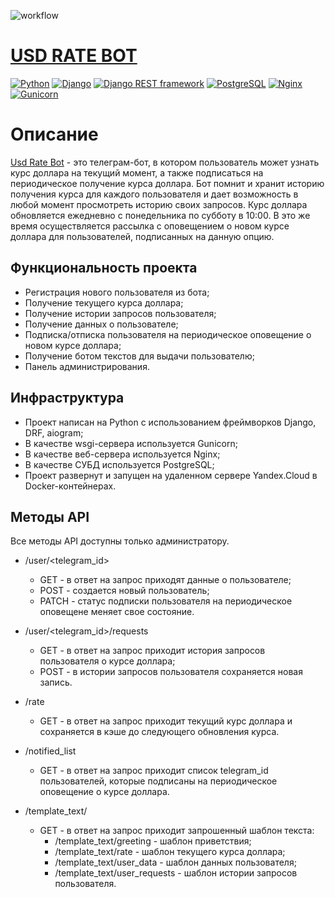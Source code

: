 ![workflow](https://github.com/russel-07/usd_rate_bot/actions/workflows/usd_rate_bot_workflow.yml/badge.svg)

# [USD RATE BOT](https://t.me/usd_rate_russel_bot/)
 
[![Python](https://img.shields.io/badge/-Python-464646?style=flat-square&logo=Python)](https://www.python.org/)
[![Django](https://img.shields.io/badge/-Django-464646?style=flat-square&logo=Django)](https://www.djangoproject.com/)
[![Django REST framework](https://img.shields.io/badge/-Django%20REST%20Framework-464646?style=flat-square&logo=Django%20REST%20Framework)](https://www.django-rest-framework.org/)
[![PostgreSQL](https://img.shields.io/badge/-PostgreSQL-464646?style=flat-square&logo=PostgreSQL)](https://www.postgresql.org/)
[![Nginx](https://img.shields.io/badge/-NGINX-464646?style=flat-square&logo=NGINX)](https://nginx.org/ru/)
[![Gunicorn](https://img.shields.io/badge/-gunicorn-464646?style=flat-square&logo=gunicorn)](https://gunicorn.org/)

# Описание
[Usd Rate Bot](https://t.me/usd_rate_russel_bot/) - это телеграм-бот, в котором пользователь может узнать курс доллара на текущий момент, а также подписаться на периодическое получение курса доллара. Бот помнит и хранит историю получения курса для каждого пользователя и дает возможность в любой момент просмотреть историю своих запросов. Курс доллара обновляется ежедневно с понедельника по субботу в 10:00. В это же время осуществляется рассылка с оповещением о новом курсе доллара для пользователей, подписанных на данную опцию.

## Функциональность проекта
- Регистрация нового пользователя из бота;
- Получение текущего курса доллара;
- Получение истории запросов пользователя;
- Получение данных о пользователе;
- Подписка/отписка пользователя на периодическое оповещение о новом курсе доллара;
- Получение ботом текстов для выдачи пользователю;
- Панель администрирования.

## Инфраструктура
- Проект написан на Python c использованием фреймворков Django, DRF, aiogram;
- В качестве wsgi-сервера используется Gunicorn;
- В качестве веб-сервера используется Nginx;
- В качестве СУБД используется PostgreSQL;
- Проект развернут и запущен на удаленном сервере Yandex.Cloud в Docker-контейнерах.

## Методы API
Все методы API доступны только администратору.  
  
- /user/<telegram_id>
    - GET - в ответ на запрос приходят данные о пользователе;
    - POST - создается новый пользователь;
    - PATCH - статус подписки пользователя на периодическое оповещене меняет свое состояние.
  
- /user/<telegram_id>/requests
    - GET - в ответ на запрос приходит история запросов пользователя о курсе доллара;
    - POST - в истории запросов пользователя сохраняется новая запись.

- /rate  
    - GET - в ответ на запрос приходит текущий курс доллара и сохраняется в кэше до следующего обновления курса.

- /notified_list  
    - GET - в ответ на запрос приходит список telegram_id пользователей, которые подписаны на периодическое оповещение о курсе доллара.
    
- /template_text/<slug>  
    - GET - в ответ на запрос приходит запрошенный шаблон текста:
        - /template_text/greeting - шаблон приветствия;
        - /template_text/rate - шаблон текущего курса доллара;
        - /template_text/user_data - шаблон данных пользователя;
        - /template_text/user_requests - шаблон истории запросов пользователя.
